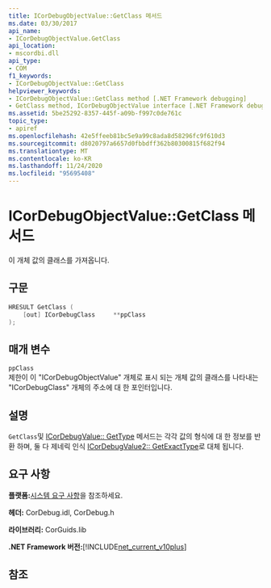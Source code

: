 ```yaml
---
title: ICorDebugObjectValue::GetClass 메서드
ms.date: 03/30/2017
api_name:
- ICorDebugObjectValue.GetClass
api_location:
- mscordbi.dll
api_type:
- COM
f1_keywords:
- ICorDebugObjectValue::GetClass
helpviewer_keywords:
- ICorDebugObjectValue::GetClass method [.NET Framework debugging]
- GetClass method, ICorDebugObjectValue interface [.NET Framework debugging]
ms.assetid: 5be25292-8357-445f-a09b-f997c0de761c
topic_type:
- apiref
ms.openlocfilehash: 42e5ffeeb81bc5e9a99c8ada8d58296fc9f610d3
ms.sourcegitcommit: d8020797a6657d0fbbdff362b80300815f682f94
ms.translationtype: MT
ms.contentlocale: ko-KR
ms.lasthandoff: 11/24/2020
ms.locfileid: "95695408"
---
```

# <a name="icordebugobjectvaluegetclass-method"></a>ICorDebugObjectValue::GetClass 메서드

이 개체 값의 클래스를 가져옵니다.  
  
## <a name="syntax"></a>구문  
  
```cpp  
HRESULT GetClass (  
    [out] ICorDebugClass     **ppClass  
);  
```  
  
## <a name="parameters"></a>매개 변수  

 `ppClass`  
 제한이 이 "ICorDebugObjectValue" 개체로 표시 되는 개체 값의 클래스를 나타내는 "ICorDebugClass" 개체의 주소에 대 한 포인터입니다.  
  
## <a name="remarks"></a>설명  

 `GetClass`및 [ICorDebugValue:: GetType](icordebugvalue-gettype-method.md) 메서드는 각각 값의 형식에 대 한 정보를 반환 하며, 둘 다 제네릭 인식 [ICorDebugValue2:: GetExactType](icordebugvalue2-getexacttype-method.md)로 대체 됩니다.  
  
## <a name="requirements"></a>요구 사항  

 **플랫폼:**[시스템 요구 사항](../../get-started/system-requirements.md)을 참조하세요.  
  
 **헤더:** CorDebug.idl, CorDebug.h  
  
 **라이브러리:** CorGuids.lib  
  
 **.NET Framework 버전:**[!INCLUDE[net_current_v10plus](../../../../includes/net-current-v10plus-md.md)]  
  
## <a name="see-also"></a>참조

